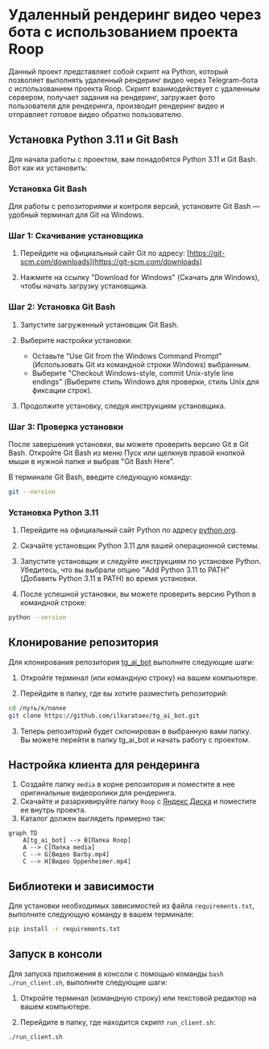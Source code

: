 # Удаленный рендеринг видео через бота с использованием проекта Roop

Данный проект представляет собой скрипт на Python, который позволяет выполнять удаленный рендеринг видео через Telegram-бота с использованием проекта Roop. Скрипт взаимодействует с удаленным сервером, получает задания на рендеринг, загружает фото пользователя для рендеринга, производит рендеринг видео и отправляет готовое видео обратно пользователю.


<!-- ## Описание проекта -->

<!-- Проект использует Docker Compose для развертывания контейнеров со скриптом, MySQL, PHPMyAdmin и контейнерами для миграций. Основные настройки для разработки и продакшена находятся в файлах `docker-compose.yaml` и `docker-compose-production.yaml`. -->
## Установка Python 3.11 и Git Bash

Для начала работы с проектом, вам понадобятся Python 3.11 и Git Bash. Вот как их установить:

### Установка Git Bash

Для работы с репозиториями и контроля версий, установите Git Bash — удобный терминал для Git на Windows.

### Шаг 1: Скачивание установщика

1. Перейдите на официальный сайт Git по адресу: [https://git-scm.com/downloads](https://git-scm.com/downloads)

2. Нажмите на ссылку "Download for Windows" (Скачать для Windows), чтобы начать загрузку установщика.

### Шаг 2: Установка Git Bash

1. Запустите загруженный установщик Git Bash.

2. Выберите настройки установки:
   - Оставьте "Use Git from the Windows Command Prompt" (Использовать Git из командной строки Windows) выбранным.
   - Выберите "Checkout Windows-style, commit Unix-style line endings" (Выберите стиль Windows для проверки, стиль Unix для фиксации строк).

3. Продолжите установку, следуя инструкциям установщика.

### Шаг 3: Проверка установки

После завершения установки, вы можете проверить версию Git в Git Bash. Откройте Git Bash из меню Пуск или щелкнув правой кнопкой мыши в нужной папке и выбрав "Git Bash Here".

В терминале Git Bash, введите следующую команду:

```bash
git --version
```

### Установка Python 3.11

1. Перейдите на официальный сайт Python по адресу [python.org](https://www.python.org/downloads/).

2. Скачайте установщик Python 3.11 для вашей операционной системы.

3. Запустите установщик и следуйте инструкциям по установке Python. Убедитесь, что вы выбрали опцию "Add Python 3.11 to PATH" (Добавить Python 3.11 в PATH) во время установки.

4. После успешной установки, вы можете проверить версию Python в командной строке:

```bash
python --version
```

## Клонирование репозитория

Для клонирования репозитория [tg_ai_bot](https://github.com/ilkarataev/tg_ai_bot) выполните следующие шаги:

1. Откройте терминал (или командную строку) на вашем компьютере.

2. Перейдите в папку, где вы хотите разместить репозиторий:

```bash
cd /путь/к/папке
git clone https://github.com/ilkarataev/tg_ai_bot.git

```
3. Теперь репозиторий будет склонирован в выбранную вами папку. Вы можете перейти в папку tg_ai_bot и начать работу с проектом.

## Настройка клиента для рендеринга

1. Создайте папку `media` в корне репозитория и поместите в нее оригинальные видеоролики для рендеринга.
2. Скачайте и разархивируйте папку `Roop` с [Яндекс Диска](https://disk.yandex.ru/d/8jcKLjyKzrLH7w) и поместите ее внутрь проекта.
3. Каталог должен выглядеть примерно так:
```mermaid
graph TD
    A[tg_ai_bot] --> B[Папка Roop]
    A --> C[Папка media]
    C --> G[Видео Barby.mp4]
    C --> H[Видео Oppenheimer.mp4]
```
## Библиотеки и зависимости

Для установки необходимых зависимостей из файла `requirements.txt`, выполните следующую команду в вашем терминале:

```bash
pip install -r requirements.txt
```

## Запуск в консоли

Для запуска приложения в консоли с помощью команды `bash ./run_client.sh`, выполните следующие шаги:

1. Откройте терминал (командную строку) или текстовой редактор на вашем компьютере.

2. Перейдите в папку, где находится скрипт `run_client.sh`:

```bash
./run_client.sh
```

<!-- ## Переменные окружения

Создайте файл `.env` для настройки переменных окружения. Пример настроек:


IFACE=127.0.0.1 -интерфейс для проброса mysql порта  
PHP_ADMIN_PORT=88 - пхп админ порт для локальной разработки  
MYSQL_PORT_OUT=33069 - проброс порта mysql  
DATABASE_USERNAME=root  
DATABASE_PASSWORD= - пароль для доступа питона и mysql  
DATABASE_HOST=mysql -если работаем из докера хост mysq,если из вне то 127.0.0.1  
DATABASE_PORT=3306 -если работаем из докера порт 3306 mysq,если из вне то 33069  
DATABASE_NAME=ai_bot - имя базы данных для доступа питона и mysql
DATABASE_HOST_MIGRATIONS - имя хоста для миграций (приразработке проще использовать разные переменые), default: mysql
DATABASE_PORT_MIGRATIONS -тоже самое. default:3306
#PROD BOT  
BOT_TOKEN= -токен доступа к боту  
YANDEX_DISK_TOKEN - яндекс токен OAuth выдается на год  
PROD=False - True / False обозначение для логов, если True загружается анкету и фото на яндекс диск

YOOMONEY_SERVICE_PRICE=2 - цена за услугу на YOOMONEY.Валюта рубли
YOOMONEY_WALLET_TOKEN=  - токен YOOMONEY
YOOMONEY_RECEIVER= id получателя берется из лк YOOMONEY.
Статья по получению токена на [YOOMONEY](https://habr.com/ru/post/558924/)

## Develop
Для обновления списка пакетов в requirements.txt используем pipreqs ./project_path  
``` pipreqs ./ --force```

    Для загрузки в переменую окружения из .env можно использовать bash run.sh
     или
    #!/usr/bin/env bash
    set -a;source .env;set +a
    Для запуска бота без докера.  
Запускать в папке с файлами docker-compose.yaml

Запуск контейнеров в фоновом режиме без запуска бота для разработки  
```docker-compose up -d ```  
C опцией --build контейнеры пересоберутся  
```docker-compose up -d --build```  
Для удаления всех данных после изменения docker-compose  
``` docker-compose down -v --remove-orphans ```  
Для сборки продакшен docker-compose  
```docker-compose -f docker-compose-production.yaml up -d --build```
Посмотреть запущенные контейнеры
```docker ps```
### Запуск миграций  
Истинный файл миграций db_class.py в папке libs
Редактируем его, а затем автогенерируем миграции.
Доступ к базе через переменные среды.
DATABASE_HOST_MIGRATIONS
DATABASE_PORT_MIGRATIONS
Локально:
Запуск миграций  
```  alembic upgrade head ```  
Создание новой миграции    
``` alembic revision --autogenerate -m 'Name for migratiob' ```   
Запуск миграции в контейнере
``` docker-compose -p ai_bot_mysql up``` не доработанно  
 
### backend
Читаем таски берем одну и обрабатываем на клиенте.
Возвращает телеграм юзер айди
``` curl http://localhost:5000/tg-ai-bot/rest/v1/get_task_to_render ```
Сохранение фото
``` curl -X POST http://localhost:5000/tg-ai-bot/rest/v1/get_photo_to_render --output output_photo.jpg -H "Content-Type: application/json" -d '{"tg_user_id": 673623552}' ```
Замена статуса
``` curl -X POST http://localhost:5000/tg-ai-bot/rest/v1/set_status -H "Content-Type: application/json" -d '{"status": "ready_to_render", "tg_user_id": 673623552}' ```
Нужно добавить будет столбец времени рендрина и высчитывать и записывать
На прод сделать запросу 
``` curl https://ilkarvet.ru/tg-ai-bot/rest/v1/get_task_to_render ``` -->